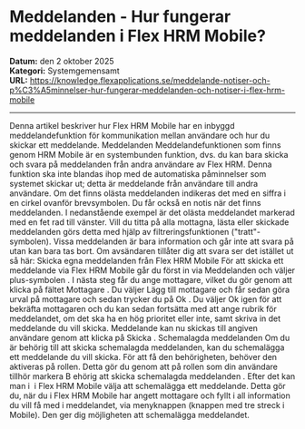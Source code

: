 # Meddelanden - Hur fungerar meddelanden i Flex HRM Mobile?

**Datum:** den 2 oktober 2025  
**Kategori:** Systemgemensamt  
**URL:** https://knowledge.flexapplications.se/meddelande-notiser-och-p%C3%A5minnelser-hur-fungerar-meddelanden-och-notiser-i-flex-hrm-mobile

---

Denna artikel beskriver hur Flex HRM Mobile har en inbyggd meddelandefunktion för kommunikation mellan användare och hur du skickar ett meddelande.
Meddelanden
Meddelandefunktionen som finns genom HRM Mobile är en systembunden funktion, dvs. du kan bara skicka och svara på meddelanden från andra användare av Flex HRM. Denna funktion ska inte blandas ihop med de automatiska påminnelser som systemet skickar ut; detta är meddelande från användare till andra användare.
Om det finns olästa meddelanden indikeras det med en siffra i en cirkel ovanför brevsymbolen.
Du får också en notis när det finns meddelanden.
I nedanstående exempel är det olästa meddelandet markerad med en fet rad till vänster. Vill du titta på alla mottagna, lästa eller skickade meddelanden görs detta med hjälp av filtreringsfunktionen ("tratt"-symbolen).
Vissa meddelanden är bara information och går inte att svara på utan kan bara tas bort.
Om avsändaren tillåter dig att svara ser det istället ut så här:
Skicka egna meddelanden från Flex HRM Mobile
För att skicka ett meddelande via Flex HRM Mobile går du först in via
Meddelanden
och väljer
plus-symbolen
.
I nästa steg får du ange mottagare, vilket du gör genom att klicka på fältet
Mottagare
.
Du väljer
Lägg till mottagare
och får sedan göra urval på mottagare och sedan trycker du på
Ok
.
Du väljer
Ok
igen för att bekräfta mottagaren och du kan sedan fortsätta med att ange rubrik för meddelandet, om det ska ha en hög prioritet eller inte, samt skriva in det meddelande du vill skicka.
Meddelande kan nu skickas till angiven användare genom att klicka på
Skicka
.
Schemalagda meddelanden
Om du är behörig till att skicka schemalagda meddelanden, kan du schemalägga ett meddelande du vill skicka. För att få den behörigheten, behöver den aktiveras på rollen. Detta gör du genom att på rollen som din användare tillhör markera B
ehörig att skicka schemalagda meddelanden
.
Efter det kan man i  i Flex HRM Mobile välja att schemalägga ett meddelande. Detta gör du, när du i Flex HRM Mobile har angett mottagare och fyllt i all information du vill få med i meddelandet, via menyknappen (knappen med tre streck i Mobile). Den ger dig möjligheten att schemalägga meddelandet.
